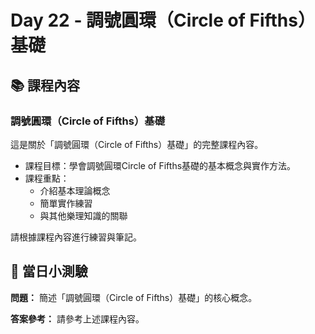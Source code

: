 # Day 22 - 調號圓環（Circle of Fifths）基礎

## 📚 課程內容

### 調號圓環（Circle of Fifths）基礎

這是關於「調號圓環（Circle of Fifths）基礎」的完整課程內容。

- 課程目標：學會調號圓環Circle of Fifths基礎的基本概念與實作方法。
- 課程重點：
  - 介紹基本理論概念
  - 簡單實作練習
  - 與其他樂理知識的關聯

請根據課程內容進行練習與筆記。

## 🎯 當日小測驗

**問題：** 簡述「調號圓環（Circle of Fifths）基礎」的核心概念。

**答案參考：** 請參考上述課程內容。